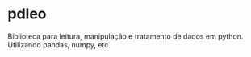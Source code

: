 # pdleo
Biblioteca para leitura, manipulação e tratamento de dados em python. Utilizando pandas, numpy, etc.
